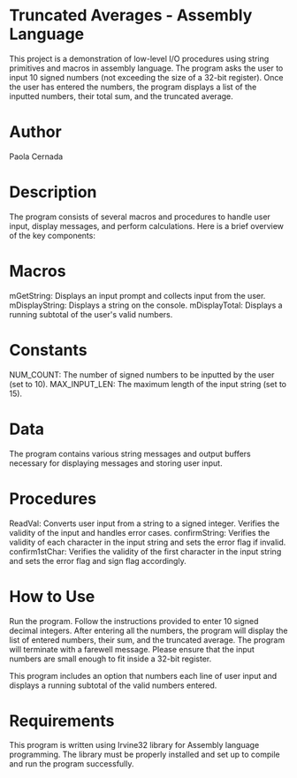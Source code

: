 # Truncated Averages - Assembly Language

This project is a demonstration of low-level I/O procedures using string primitives and macros in assembly language. The program asks the user to input 10 signed numbers (not exceeding the size of a 32-bit register). Once the user has entered the numbers, the program displays a list of the inputted numbers, their total sum, and the truncated average.

# Author
Paola Cernada

# Description
The program consists of several macros and procedures to handle user input, display messages, and perform calculations. Here is a brief overview of the key components:

# Macros
mGetString: Displays an input prompt and collects input from the user.
mDisplayString: Displays a string on the console.
mDisplayTotal: Displays a running subtotal of the user's valid numbers.

# Constants
NUM_COUNT: The number of signed numbers to be inputted by the user (set to 10).
MAX_INPUT_LEN: The maximum length of the input string (set to 15).

# Data
The program contains various string messages and output buffers necessary for displaying messages and storing user input.

# Procedures
ReadVal: Converts user input from a string to a signed integer. Verifies the validity of the input and handles error cases.
confirmString: Verifies the validity of each character in the input string and sets the error flag if invalid.
confirm1stChar: Verifies the validity of the first character in the input string and sets the error flag and sign flag accordingly.

# How to Use
Run the program.
Follow the instructions provided to enter 10 signed decimal integers.
After entering all the numbers, the program will display the list of entered numbers, their sum, and the truncated average.
The program will terminate with a farewell message.
Please ensure that the input numbers are small enough to fit inside a 32-bit register.

This program includes an option that numbers each line of user input and displays a running subtotal of the valid numbers entered.

# Requirements
This program is written using Irvine32 library for Assembly language programming. The library must be properly installed and set up to compile and run the program successfully.
